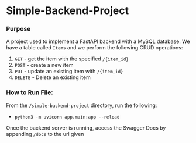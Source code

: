 # Simple-Backend-Project

### Purpose
A project used to implement a FastAPI backend with a MySQL database. We have a table called `Items` and we perform the following CRUD operations:
1. `GET` - get the item with the specified `/{item_id}` 
2. `POST` - create a new item 
3. `PUT` - update an existing item with `/{item_id}`
4. `DELETE` -  Delete an existing item 

### How to Run File:
From the `/simple-backend-project` directory, run the following:
- `python3 -m uvicorn app.main:app --reload`

Once the backend server is running, access the Swagger Docs by appending `/docs` to the url given 


